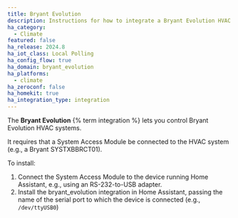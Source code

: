 ```yaml
---
title: Bryant Evolution
description: Instructions for how to integrate a Bryant Evolution HVAC system using a System Access Module.
ha_category:
  - Climate
featured: false
ha_release: 2024.8
ha_iot_class: Local Polling
ha_config_flow: true
ha_domain: bryant_evolution
ha_platforms:
  - climate
ha_zeroconf: false
ha_homekit: true
ha_integration_type: integration
---
```


The **Bryant Evolution** {% term integration %} lets you control Bryant Evolution HVAC systems.

It requires that a System Access Module be connected to the HVAC system (e.g., a Bryant SYSTXBBRCT01).

To install:

1. Connect the System Access Module to the device running Home Assistant, e.g., using an RS-232-to-USB adapter.
2. Install the bryant_evolution integration in Home Assistant, passing the name of the serial port to which the device is connected (e.g., `/dev/ttyUSB0`)